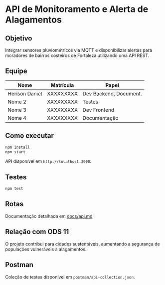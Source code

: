 # API de Monitoramento e Alerta de Alagamentos

## Objetivo
Integrar sensores pluviométricos via MQTT e disponibilizar alertas para moradores de bairros costeiros de Fortaleza utilizando uma API REST.

## Equipe
| Nome           | Matrícula | Papel                   |
|----------------|-----------|-------------------------|
| Herison Daniel | XXXXXXXXX | Dev Backend, Document.  |
| Nome 2         | XXXXXXXXX | Testes                  |
| Nome 3         | XXXXXXXXX | Dev Frontend            |
| Nome 4         | XXXXXXXXX | Documentação            |

## Como executar
```bash
npm install
npm start
```
API disponível em `http://localhost:3000`.

## Testes
```bash
npm test
```

## Rotas
Documentação detalhada em [docs/api.md](docs/api.md)

## Relação com ODS 11
O projeto contribui para cidades sustentáveis, aumentando a segurança de populações vulneráveis a alagamentos.

## Postman
Coleção de testes disponível em `postman/api-collection.json`.
